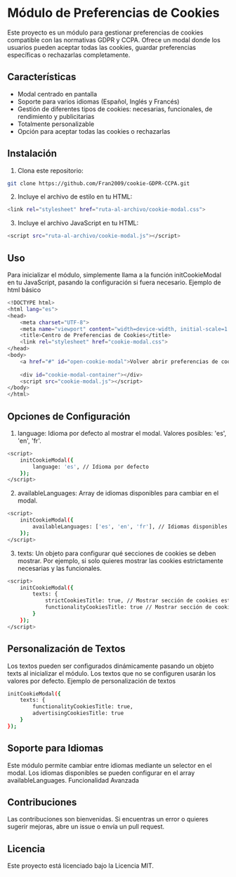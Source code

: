 # Módulo de Preferencias de Cookies

Este proyecto es un módulo para gestionar preferencias de cookies compatible con las normativas GDPR y CCPA. Ofrece un modal donde los usuarios pueden aceptar todas las cookies, guardar preferencias específicas o rechazarlas completamente.

## Características

- Modal centrado en pantalla
- Soporte para varios idiomas (Español, Inglés y Francés)
- Gestión de diferentes tipos de cookies: necesarias, funcionales, de rendimiento y publicitarias
- Totalmente personalizable
- Opción para aceptar todas las cookies o rechazarlas

## Instalación

1. Clona este repositorio:
```bash
git clone https://github.com/Fran2009/cookie-GDPR-CCPA.git
```

2. Incluye el archivo de estilo en tu HTML:
```bash
<link rel="stylesheet" href="ruta-al-archivo/cookie-modal.css">
```

3. Incluye el archivo JavaScript en tu HTML:
```bash
<script src="ruta-al-archivo/cookie-modal.js"></script>
```

## Uso

Para inicializar el módulo, simplemente llama a la función initCookieModal en tu JavaScript, pasando la configuración si fuera necesario.
Ejemplo de html básico

```bash
<!DOCTYPE html>
<html lang="es">
<head>
    <meta charset="UTF-8">
    <meta name="viewport" content="width=device-width, initial-scale=1.0">
    <title>Centro de Preferencias de Cookies</title>
    <link rel="stylesheet" href="cookie-modal.css">
</head>
<body>
    <a href="#" id="open-cookie-modal">Volver abrir preferencias de cookies</a>
    
    <div id="cookie-modal-container"></div>
    <script src="cookie-modal.js"></script>
</body>
</html>
```

## Opciones de Configuración

1. language: Idioma por defecto al mostrar el modal. Valores posibles: 'es', 'en', 'fr'.
```bash
<script>
    initCookieModal({
        language: 'es', // Idioma por defecto
    });
</script>
```

2. availableLanguages: Array de idiomas disponibles para cambiar en el modal.
```bash
<script>
    initCookieModal({
        availableLanguages: ['es', 'en', 'fr'], // Idiomas disponibles
    });
</script>
```
3. texts: Un objeto para configurar qué secciones de cookies se deben mostrar. Por ejemplo, si solo quieres mostrar las cookies estrictamente necesarias y las funcionales.
```bash
<script>
    initCookieModal({
        texts: {
            strictCookiesTitle: true, // Mostrar sección de cookies estrictamente necesarias
            functionalityCookiesTitle: true // Mostrar sección de cookies funcionales
        }
    });
</script>
```

## Personalización de Textos

Los textos pueden ser configurados dinámicamente pasando un objeto texts al inicializar el módulo. Los textos que no se configuren usarán los valores por defecto.
Ejemplo de personalización de textos

```bash
initCookieModal({
    texts: {
        functionalityCookiesTitle: true,
        advertisingCookiesTitle: true
    }
});
```

## Soporte para Idiomas

Este módulo permite cambiar entre idiomas mediante un selector en el modal. Los idiomas disponibles se pueden configurar en el array availableLanguages.
Funcionalidad Avanzada


## Contribuciones

Las contribuciones son bienvenidas. Si encuentras un error o quieres sugerir mejoras, abre un issue o envía un pull request.

## Licencia

Este proyecto está licenciado bajo la Licencia MIT.